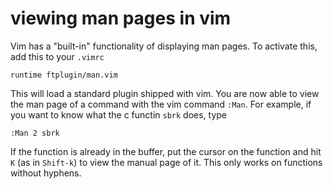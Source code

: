 # viewing man pages in vim

Vim has a "built-in" functionality of displaying man pages. To activate this, add this to your `.vimrc`
```
runtime ftplugin/man.vim
```
This will load a standard plugin shipped with vim. You are now able to view the man page of a command with the vim command `:Man`. For example, if you want to know what the c functin `sbrk` does, type
```
:Man 2 sbrk
```

If the function is already in the buffer, put the cursor on the function and hit `K` (as in `Shift-k`) to view the manual page of it. This only works on functions without hyphens.
